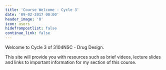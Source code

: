```yaml
---
title: 'Course Welcome - Cycle 3'
date: '09-02-2017 00:00'
header_image: '0'
icon: users
hidefrompostlist: false
continue_link: false
---
```


Welcome to Cycle 3 of 3104NSC - Drug Design.

This site will provide you with resources such as brief videos, lecture slides and links to important information for my section of this course.